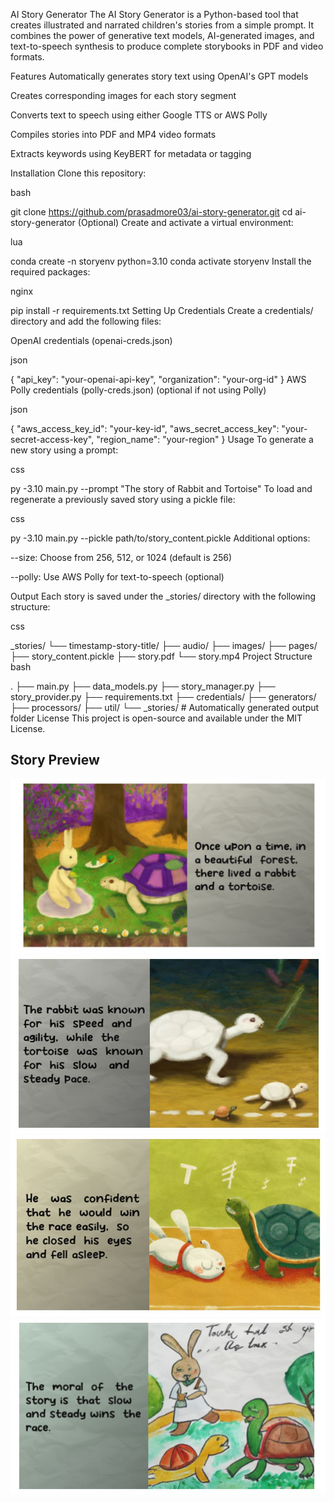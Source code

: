 AI Story Generator
The AI Story Generator is a Python-based tool that creates illustrated and narrated children's stories from a simple prompt. It combines the power of generative text models, AI-generated images, and text-to-speech synthesis to produce complete storybooks in PDF and video formats.

Features
Automatically generates story text using OpenAI's GPT models

Creates corresponding images for each story segment

Converts text to speech using either Google TTS or AWS Polly

Compiles stories into PDF and MP4 video formats

Extracts keywords using KeyBERT for metadata or tagging

Installation
Clone this repository:

bash

git clone https://github.com/prasadmore03/ai-story-generator.git
cd ai-story-generator
(Optional) Create and activate a virtual environment:

lua

conda create -n storyenv python=3.10
conda activate storyenv
Install the required packages:

nginx

pip install -r requirements.txt
Setting Up Credentials
Create a credentials/ directory and add the following files:

OpenAI credentials (openai-creds.json)

json

{
  "api_key": "your-openai-api-key",
  "organization": "your-org-id"
}
AWS Polly credentials (polly-creds.json) (optional if not using Polly)

json

{
  "aws_access_key_id": "your-key-id",
  "aws_secret_access_key": "your-secret-access-key",
  "region_name": "your-region"
}
Usage
To generate a new story using a prompt:

css

py -3.10 main.py --prompt "The story of Rabbit and Tortoise"
To load and regenerate a previously saved story using a pickle file:

css

py -3.10 main.py --pickle path/to/story_content.pickle
Additional options:

--size: Choose from 256, 512, or 1024 (default is 256)

--polly: Use AWS Polly for text-to-speech (optional)

Output
Each story is saved under the _stories/ directory with the following structure:

css

_stories/
 └── timestamp-story-title/
     ├── audio/
     ├── images/
     ├── pages/
     ├── story_content.pickle
     ├── story.pdf
     └── story.mp4
Project Structure
bash

.
├── main.py
├── data_models.py
├── story_manager.py
├── story_provider.py
├── requirements.txt
├── credentials/
├── generators/
├── processors/
├── util/
└── _stories/        # Automatically generated output folder
License
This project is open-source and available under the MIT License.
## Story Preview

![1](pic1.jpg)
![2](pic2.jpg)
![3](pic3.jpg)
![4](pic4.jpg)

